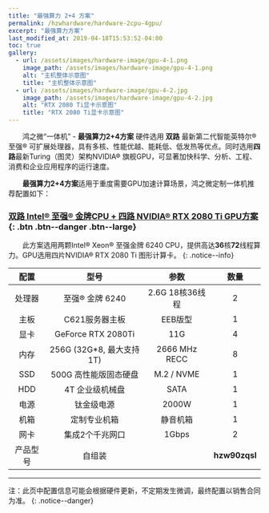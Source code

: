 ```yaml
---
title: "最强算力 2+4 方案"
permalink: /hzwhardware/hardware-2cpu-4gpu/
excerpt: "最强算力方案"
last_modified_at: 2019-04-18T15:53:52-04:00
toc: true
gallery:
  - url: /assets/images/hardware-image/gpu-4-1.png
    image_path: /assets/images/hardware-image/gpu-4-1.png
    alt: "主机整体示意图"
    title: "主机整体示意图"
  - url: /assets/images/hardware-image/gpu-4-2.jpg
    image_path: /assets/images/hardware-image/gpu-4-2.jpg
    alt: "RTX 2080 Ti显卡示意图"
    title: "RTX 2080 Ti显卡示意图"
---
```


&emsp;&emsp;鸿之微“一体机” - **最强算力2+4方案** 硬件选用 **双路** 最新第二代智能英特尔® 至强® 可扩展处理器，具有多核、性能优越、能耗低、低发热等优点。同时选用**四路**最新Turing（图灵）架构NVIDIA® 旗舰GPU，可显著加快科学、分析、工程、消费和企业应用程序的运行速度。

&emsp;&emsp;**最强算力2+4方案**适用于重度需要GPU加速计算场景，鸿之微定制一体机推荐配置如下：

### [双路 Intel® 至强® 金牌CPU + 四路 NVIDIA® RTX 2080 Ti GPU方案](){: .btn .btn--danger .btn--large}

&emsp;&emsp;此方案选用两颗Intel® Xeon® 至强金牌 6240 CPU，提供高达**36**核**72**线程算力。GPU选用四片NVIDIA® RTX 2080 Ti 图形计算卡。
{: .notice--info}

| 配置 | 型号 | 参数 | 数量 |
| :---: | :---: | :---: | :---: |
| 处理器 | 至强® 金牌 6240 | 2.6G 18核36线程  | 2 |
| 主板 | C621服务器主板 | EEB版型 | 1 |
| 显卡  | GeForce RTX 2080Ti  | 11G | 4 |
| 内存  | 256G (32G*8, 最大支持 1T)  | 2666 MHz RECC | 8 |
| SSD |   500G 高性能版固态硬盘 | M.2 / NVME | 1 |
| HDD | 4T 企业级机械盘 | SATA | 1 |
| 电源  | 钛金级电源  | 2000W | 1 |
| 机箱 | 定制专业机箱 | 静音机箱 | 1 |
| 网卡 | 集成2个千兆网口 | 1Gbps  | 2 |
| 产品型号 | 自组装  |    | **hzw90zqsl** |

---

注：此页中配置信息可能会根据硬件更新，不定期发生微调，最终配置以销售合同为准。
{: .notice--danger}
